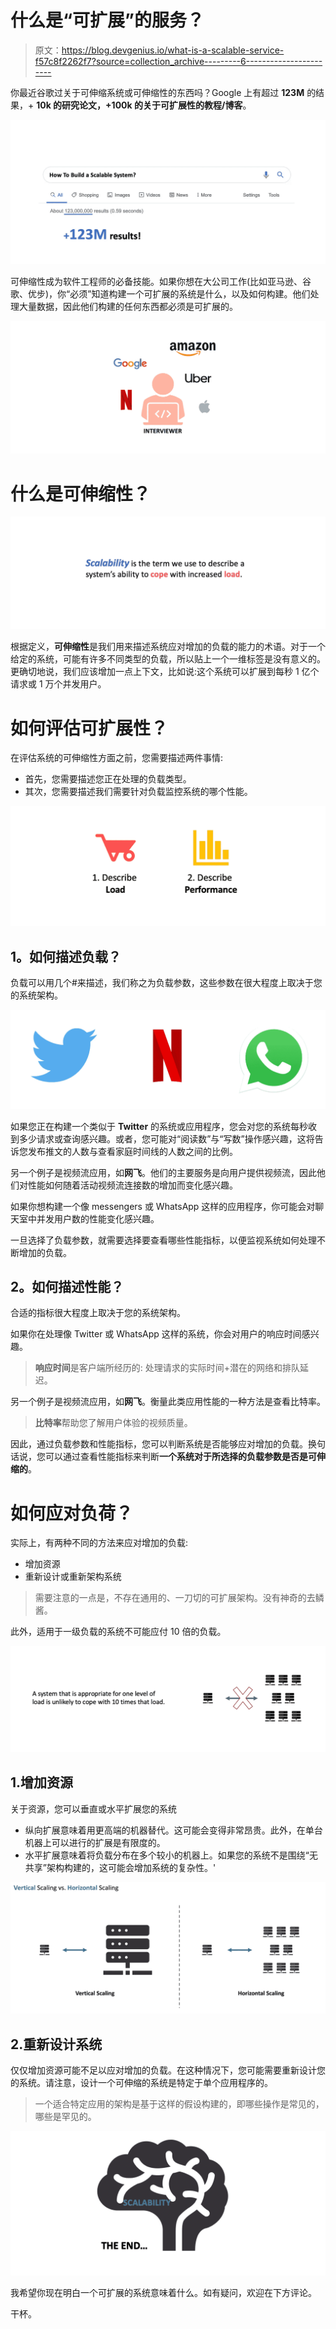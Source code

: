 # 什么是“可扩展”的服务？

> 原文：<https://blog.devgenius.io/what-is-a-scalable-service-f57c8f2262f7?source=collection_archive---------6----------------------->

你最近谷歌过关于可伸缩系统或可伸缩性的东西吗？Google 上有超过 **123M** 的结果，+ **10k 的研究论文，+100k 的关于可扩展性的教程/博客**。

![](img/ed378ae26aca788037b0b2f11b0e2f2f.png)

可伸缩性成为软件工程师的必备技能。如果你想在大公司工作(比如亚马逊、谷歌、优步)，你“必须”知道构建一个可扩展的系统是什么，以及如何构建。他们处理大量数据，因此他们构建的任何东西都必须是可扩展的。

![](img/49d394eabe4ad444c7bdc2d9eeb462a7.png)

# 什么是可伸缩性？

![](img/086ac00d8258d0148ae01263dc111113.png)

根据定义，**可伸缩性**是我们用来描述系统应对增加的负载的能力的术语。对于一个给定的系统，可能有许多不同类型的负载，所以贴上一个一维标签是没有意义的。更确切地说，我们应该增加一点上下文，比如说:这个系统可以扩展到每秒 1 亿个请求或 1 万个并发用户。

# 如何评估可扩展性？

在评估系统的可伸缩性方面之前，您需要描述两件事情:

*   首先，您需要描述您正在处理的负载类型。
*   其次，您需要描述我们需要针对负载监控系统的哪个性能。

![](img/0f6478226874df1b9ee4504ad4e562e0.png)

## **1。如何描述负载？**

负载可以用几个#来描述，我们称之为负载参数，这些参数在很大程度上取决于您的系统架构。

![](img/cc39124fe927cb8693eb0535f76b343b.png)

如果您正在构建一个类似于 **Twitter** 的系统或应用程序，您会对您的系统每秒收到多少请求或查询感兴趣。或者，您可能对“阅读数”与“写数”操作感兴趣，这将告诉您发布推文的人数与查看家庭时间线的人数之间的比例。

另一个例子是视频流应用，如**网飞**。他们的主要服务是向用户提供视频流，因此他们对性能如何随着活动视频流连接数的增加而变化感兴趣。

如果你想构建一个像 messengers 或 WhatsApp 这样的应用程序，你可能会对聊天室中并发用户数的性能变化感兴趣。

一旦选择了负载参数，就需要选择要查看哪些性能指标，以便监视系统如何处理不断增加的负载。

## **2。如何描述性能？**

合适的指标很大程度上取决于您的系统架构。

如果你在处理像 Twitter 或 WhatsApp 这样的系统，你会对用户的响应时间感兴趣。

> **响应时间**是客户端所经历的:
> 处理请求的实际时间+潜在的网络和排队延迟。

另一个例子是视频流应用，如**网飞**。衡量此类应用性能的一种方法是查看比特率。

> **比特率**帮助您了解用户体验的视频质量。

因此，通过负载参数和性能指标，您可以判断系统是否能够应对增加的负载。换句话说，您可以通过查看性能指标来判断**一个系统对于所选择的负载参数是否是可伸缩的**。

# 如何应对负荷？

实际上，有两种不同的方法来应对增加的负载:

*   增加资源
*   重新设计或重新架构系统

> 需要注意的一点是，不存在通用的、一刀切的可扩展架构。没有神奇的去鳞酱。

此外，适用于一级负载的系统不可能应付 10 倍的负载。

![](img/a646262343d2a60d49f8d3c85994aa1f.png)

## 1.增加资源

关于资源，您可以垂直或水平扩展您的系统

*   纵向扩展意味着用更高端的机器替代。这可能会变得非常昂贵。此外，在单台机器上可以进行的扩展是有限度的。
*   水平扩展意味着将负载分布在多个较小的机器上。如果您的系统不是围绕“无共享”架构构建的，这可能会增加系统的复杂性。'

![](img/9f54953e77434c62767a0a5b7f0e85fc.png)

## 2.重新设计系统

仅仅增加资源可能不足以应对增加的负载。在这种情况下，您可能需要重新设计您的系统。请注意，设计一个可伸缩的系统是特定于单个应用程序的。

> 一个适合特定应用的架构是基于这样的假设构建的，即哪些操作是常见的，哪些是罕见的。

![](img/98a7d44ca2dbd202f9b2d03f011a3cce.png)

我希望你现在明白一个可扩展的系统意味着什么。如有疑问，欢迎在下方评论。

干杯。